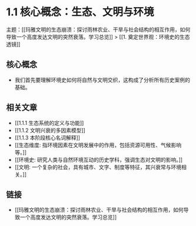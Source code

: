 # 1.1 核心概念：生态、文明与环境

主题：[[玛雅文明的生态崩溃：探讨雨林农业、干旱与社会结构的相互作用，如何导致一个高度发达文明的突然衰落。学习总览]] > [[1. 奠定世界观：环境史的生态透镜]]

## 核心概念

- 我们首先要理解环境史如何将自然与文明交织，这构成了分析所有历史案例的基础。

## 相关文章

- [[1.1.1 生态系统的定义与功能]]
- [[1.1.2 文明兴衰的多因素模型]]
- [[1.1.3 本阶段核心名词解释]]
- [[生态维度: 指环境因素在文明发展中的作用，包括资源可用性、气候影响等。]]
- [[环境史: 研究人类与自然环境互动的历史学科，强调生态对文明的影响。]]
- [[文明: 一个复杂的社会，具有城市、文字、制度等特征，其兴衰常与环境相关。]]

## 链接

- [[玛雅文明的生态崩溃：探讨雨林农业、干旱与社会结构的相互作用，如何导致一个高度发达文明的突然衰落。学习总览]]
